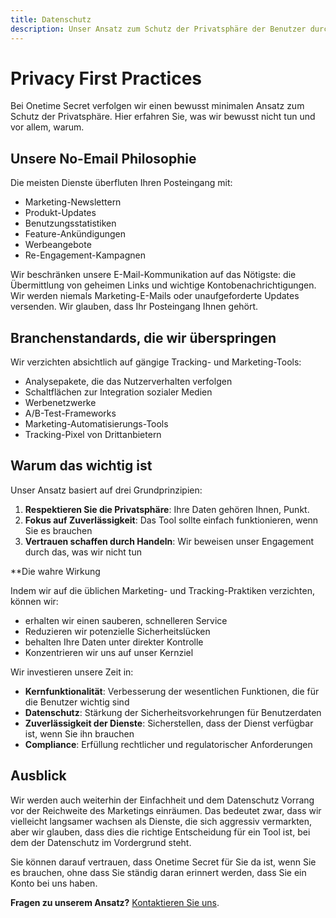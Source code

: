 ```yaml
---
title: Datenschutz
description: Unser Ansatz zum Schutz der Privatsphäre der Benutzer durch bewusste Designentscheidungen
---
```


# Privacy First Practices

Bei Onetime Secret verfolgen wir einen bewusst minimalen Ansatz zum Schutz der Privatsphäre. Hier erfahren Sie, was wir bewusst nicht tun und vor allem, warum.

## Unsere No-Email Philosophie

Die meisten Dienste überfluten Ihren Posteingang mit:

- Marketing-Newslettern
- Produkt-Updates
- Benutzungsstatistiken
- Feature-Ankündigungen
- Werbeangebote
- Re-Engagement-Kampagnen

Wir beschränken unsere E-Mail-Kommunikation auf das Nötigste: die Übermittlung von geheimen Links und wichtige Kontobenachrichtigungen. Wir werden niemals Marketing-E-Mails oder unaufgeforderte Updates versenden. Wir glauben, dass Ihr Posteingang Ihnen gehört.

## Branchenstandards, die wir überspringen

Wir verzichten absichtlich auf gängige Tracking- und Marketing-Tools:

- Analysepakete, die das Nutzerverhalten verfolgen
- Schaltflächen zur Integration sozialer Medien
- Werbenetzwerke
- A/B-Test-Frameworks
- Marketing-Automatisierungs-Tools
- Tracking-Pixel von Drittanbietern

## Warum das wichtig ist

Unser Ansatz basiert auf drei Grundprinzipien:

1. **Respektieren Sie die Privatsphäre**: Ihre Daten gehören Ihnen, Punkt.
2. **Fokus auf Zuverlässigkeit**: Das Tool sollte einfach funktionieren, wenn Sie es brauchen
3. **Vertrauen schaffen durch Handeln**: Wir beweisen unser Engagement durch das, was wir nicht tun

**Die wahre Wirkung

Indem wir auf die üblichen Marketing- und Tracking-Praktiken verzichten, können wir:

- erhalten wir einen sauberen, schnelleren Service
- Reduzieren wir potenzielle Sicherheitslücken
- behalten Ihre Daten unter direkter Kontrolle
- Konzentrieren wir uns auf unser Kernziel

Wir investieren unsere Zeit in:

- **Kernfunktionalität**: Verbesserung der wesentlichen Funktionen, die für die Benutzer wichtig sind
- **Datenschutz**: Stärkung der Sicherheitsvorkehrungen für Benutzerdaten
- **Zuverlässigkeit der Dienste**: Sicherstellen, dass der Dienst verfügbar ist, wenn Sie ihn brauchen
- **Compliance**: Erfüllung rechtlicher und regulatorischer Anforderungen

## Ausblick

Wir werden auch weiterhin der Einfachheit und dem Datenschutz Vorrang vor der Reichweite des Marketings einräumen. Das bedeutet zwar, dass wir vielleicht langsamer wachsen als Dienste, die sich aggressiv vermarkten, aber wir glauben, dass dies die richtige Entscheidung für ein Tool ist, bei dem der Datenschutz im Vordergrund steht.

Sie können darauf vertrauen, dass Onetime Secret für Sie da ist, wenn Sie es brauchen, ohne dass Sie ständig daran erinnert werden, dass Sie ein Konto bei uns haben.

**Fragen zu unserem Ansatz?** [Kontaktieren Sie uns](https://onetimesecret.com/feedback).
